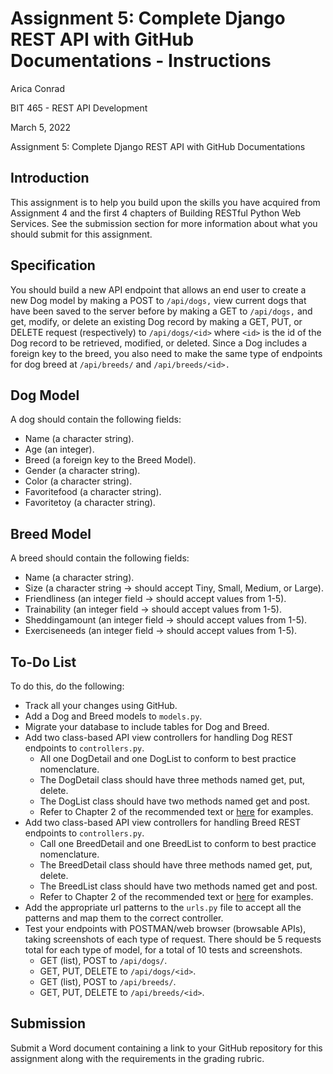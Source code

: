 # Assignment 5: Complete Django REST API with GitHub Documentations - Instructions

Arica Conrad

BIT 465 - REST API Development

March 5, 2022

Assignment 5: Complete Django REST API with GitHub Documentations

## Introduction

This assignment is to help you build upon the skills you have acquired from Assignment 4 and the first 4 chapters of Building RESTful Python Web Services. See the submission section for more information about what you should submit for this assignment.

## Specification

You should build a new API endpoint that allows an end user to create a new Dog model by making a POST to `/api/dogs,` view current dogs that have been saved to the server before by making a GET to `/api/dogs,` and get, modify, or delete an existing Dog record by making a GET, PUT, or DELETE request (respectively) to `/api/dogs/<id>` where `<id>` is the id of the Dog record to be retrieved, modified, or deleted. Since a Dog includes a foreign key to the breed, you also need to make the same type of endpoints for dog breed at `/api/breeds/` and `/api/breeds/<id>.`
  
## Dog Model
  
A dog should contain the following fields:

- Name (a character string).
- Age (an integer).
- Breed (a foreign key to the Breed Model).
- Gender (a character string).
- Color (a character string).
- Favoritefood (a character string).
- Favoritetoy (a character string).

## Breed Model

A breed should contain the following fields:

- Name (a character string).
- Size (a character string -> should accept Tiny, Small, Medium, or Large).
- Friendliness (an integer field -> should accept values from 1-5).
- Trainability (an integer field -> should accept values from 1-5).
- Sheddingamount (an integer field -> should accept values from 1-5).
- Exerciseneeds (an integer field -> should accept values from 1-5).

## To-Do List

To do this, do the following:

- Track all your changes using GitHub. 
- Add a Dog and Breed models to `models.py`.
- Migrate your database to include tables for Dog and Breed.
- Add two class-based API view controllers for handling Dog REST endpoints to `controllers.py`.
  - All one DogDetail and one DogList to conform to best practice nomenclature.
  - The DogDetail class should have three methods named get, put, delete.
  - The DogList class should have two methods named get and post.
  - Refer to Chapter 2 of the recommended text or [here](https://www.django-rest-framework.org/tutorial/3-class-based-views/) for examples.
- Add two class-based API view controllers for handling Breed REST endpoints to `controllers.py`.
  - Call one BreedDetail and one BreedList to conform to best practice nomenclature.
  - The BreedDetail class should have three methods named get, put, delete.
  - The BreedList class should have two methods named get and post.
  - Refer to Chapter 2 of the recommended text or [here](https://www.django-rest-framework.org/tutorial/3-class-based-views/) for examples.
- Add the appropriate url patterns to the `urls.py` file to accept all the patterns and map them to the correct controller.
- Test your endpoints with POSTMAN/web browser (browsable APIs), taking screenshots of each type of request. There should be 5 requests total for each type of model, for a total of 10 tests and screenshots.
  - GET (list), POST to `/api/dogs/`.
  - GET, PUT, DELETE to `/api/dogs/<id>`.
  - GET (list), POST to `/api/breeds/`.
  - GET, PUT, DELETE to `/api/breeds/<id>`.

## Submission

Submit a Word document containing a link to your GitHub repository for this assignment along with the requirements in the grading rubric.
